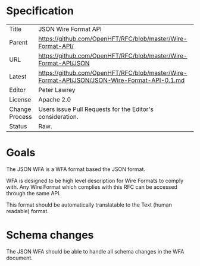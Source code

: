 # Specification

|         |                                                                         |
|:------- | ----------------------------------------------------------------------- |
| Title   | JSON Wire Format API                                                    |
| Parent  | https://github.com/OpenHFT/RFC/blob/master/Wire-Format-API/                         |
| URL     | https://github.com/OpenHFT/RFC/blob/master/Wire-Format-API/JSON                     |
| Latest  | https://github.com/OpenHFT/RFC/blob/master/Wire-Format-API/JSON/JSON-Wire-Format-API-0.1.md     |
| Editor  | Peter Lawrey                                                            |
| License | Apache 2.0                                                              |
| Change Process | Users issue Pull Requests for the Editor's consideration.        |
| Status  | Raw.                                                                    |

# Goals
The JSON WFA is a WFA format based the JSON format.

WFA is designed to be high level description for Wire Formats to comply with.  Any Wire Format which complies with this RFC can be accessed through the same API.

This format should be automatically translatable to the Text (human readable) format.

# Schema changes
The JSON WFA should be able to handle all schema changes in the WFA document.